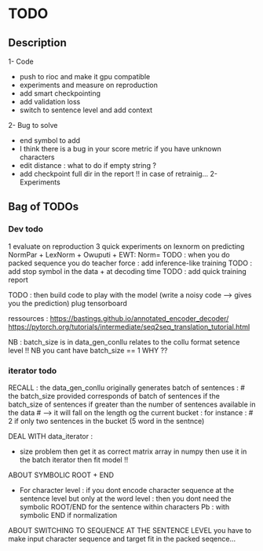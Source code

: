 # TODO

## Description

1- Code
- push to rioc and make it gpu compatible
- experiments and measure on reproduction
- add smart checkpointing
- add validation loss
- switch to sentence level and add context


2- Bug to solve
- end symbol to add
- I think there is a bug in your score metric if you have unknown characters
- edit distance : what to do if empty string ?
- add checkpoint full dir in the report !! in case of retrainig...
2- Experiments

## Bag of TODOs

### Dev todo

1 evaluate on reproduction
3 quick experiments on lexnorm on predicting NormPar + LexNorm + Owuputi + EWT: Norm=
TODO : when you do packed sequence you do teacher force : add inference-like training
TODO : add stop symbol in the data + at decoding time
TODO : add quick training report

TODO :
then build code to play with the model (write a noisy code --> gives you the prediction)
plug tensorboard



ressources : https://bastings.github.io/annotated_encoder_decoder/
             https://pytorch.org/tutorials/intermediate/seq2seq_translation_tutorial.html

NB : batch_size is in data_gen_conllu relates to the collu format setence level !!
NB you cant have batch_size == 1 WHY ??


### iterator todo

RECALL :
the data_gen_conllu originally generates batch of sentences :
            #  the batch_size provided corresponds of batch of sentences
if the batch_size of sentences if greater than the number of sentences available in the data
            #  --> it will fall on the length og the current bucket : for instance :
            #  2 if only two sentences in the bucket (5 word in the sentnce)

DEAL WITH data_iterator :
- size problem
then get it as correct matrix array in numpy
then use it in the batch iterator
then fit model !!

ABOUT SYMBOLIC ROOT + END
- For character level : if you dont encode character sequence
at the sentence level but only at the word level :
then you dont need the symbolic ROOT/END for the sentence within characters
Pb : with symbolic END if normalization

ABOUT SWITCHING TO SEQUENCE AT THE SENTENCE LEVEL
you have to make input character sequence and target fit in the packed seqence...